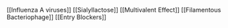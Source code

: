 [[Influenza A viruses]]
[[Sialyllactose]]
[[Multivalent Effect]]
[[Filamentous Bacteriophage]]
[[Entry Blockers]]
